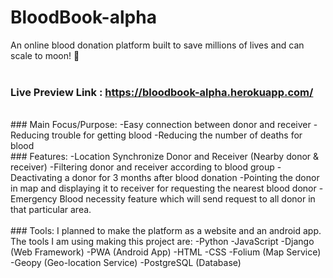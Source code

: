 # BloodBook-alpha
An online blood donation platform built to save millions of lives and can scale to moon! 🚀
<br><br>
### Live Preview Link : https://bloodbook-alpha.herokuapp.com/
<br>
### Main Focus/Purpose: 
-Easy connection between donor and receiver
-Reducing trouble for getting blood
-Reducing the number  of deaths for blood
<br>
### Features:
-Location Synchronize Donor and Receiver (Nearby donor & receiver)
-Filtering donor and receiver according to blood group
-Deactivating a donor for 3 months after blood donation
-Pointing the donor in map and displaying it to receiver for requesting the nearest blood donor
-Emergency Blood necessity feature which will send request to all donor in that particular area.
<br><br>
### Tools:
I planned to make the platform as a website and an android app. The tools I am using making this project are:
-Python
-JavaScript
-Django (Web Framework)
-PWA (Android App)
-HTML
-CSS
-Folium (Map Service)
-Geopy (Geo-location Service)
-PostgreSQL (Database)
